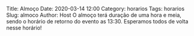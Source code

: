 Title: Almoço
Date: 2020-03-14 12:00
Category: horarios
Tags: horarios
Slug: almoco
Author: Host
O almoço terá duração de uma hora e meia, sendo o horário de retorno do evento as 13:30. Esperamos todos de volta nesse horário! 